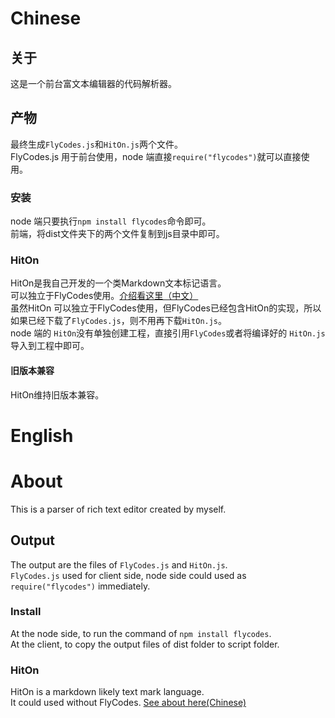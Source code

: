 # Chinese

## 关于
这是一个前台富文本编辑器的代码解析器。

## 产物
最终生成`FlyCodes.js`和`HitOn.js`两个文件。  
FlyCodes.js 用于前台使用，node 端直接`require("flycodes")`就可以直接使用。

### 安装
node 端只要执行`npm install flycodes`命令即可。  
前端，将dist文件夹下的两个文件复制到js目录中即可。  

### HitOn

HitOn是我自己开发的一个类Markdown文本标记语言。  
可以独立于FlyCodes使用。[介绍看这里（中文）](http://wpl.waygc.net#prj=hiton)  
虽然HitOn 可以独立于FlyCodes使用，但FlyCodes已经包含HitOn的实现，所以如果已经下载了`FlyCodes.js`，则不用再下载`HitOn.js`。  
node 端的 `HitOn`没有单独创建工程，直接引用`FlyCodes`或者将编译好的 `HitOn.js`导入到工程中即可。

#### 旧版本兼容
HitOn维持旧版本兼容。


# English

# About
This is a parser of rich text editor created by myself.

## Output
The output are the files of `FlyCodes.js` and `HitOn.js`.  
`FlyCodes.js` used for client side, node side could used as `require("flycodes")` immediately.

### Install
At the node side, to run the command of `npm install flycodes`.  
At the client, to copy the output files of dist folder to script folder.  

### HitOn

HitOn is a markdown likely text mark language.  
It could used without FlyCodes. [See about here(Chinese)](http://wpl.waygc.net#prj=hiton)
